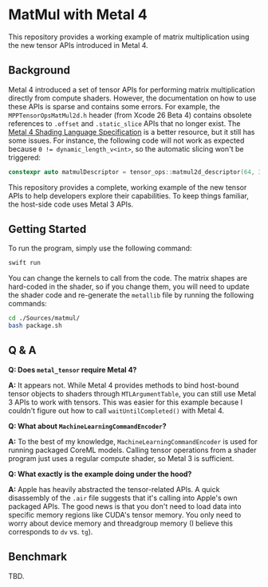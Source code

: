 # MatMul with Metal 4

This repository provides a working example of matrix multiplication using the new tensor APIs introduced in Metal 4.

## Background

Metal 4 introduced a set of tensor APIs for performing matrix multiplication directly from compute shaders. However, the documentation on how to use these APIs is sparse and contains some errors. For example, the `MPPTensorOpsMatMul2d.h` header (from Xcode 26 Beta 4) contains obsolete references to `.offset` and `.static_slice` APIs that no longer exist. The [Metal 4 Shading Language Specification](https://developer.apple.com/metal/Metal-Shading-Language-Specification.pdf) is a better resource, but it still has some issues. For instance, the following code will not work as expected because `0 != dynamic_length_v<int>`, so the automatic slicing won't be triggered:

```cpp
constexpr auto matmulDescriptor = tensor_ops::matmul2d_descriptor(64, 32, 0);
```

This repository provides a complete, working example of the new tensor APIs to help developers explore their capabilities. To keep things familiar, the host-side code uses Metal 3 APIs.

## Getting Started

To run the program, simply use the following command:

```bash
swift run
```

You can change the kernels to call from the code. The matrix shapes are hard-coded in the shader, so if you change them, you will need to update the shader code and re-generate the `metallib` file by running the following commands:

```bash
cd ./Sources/matmul/
bash package.sh
```

## Q & A

**Q: Does `metal_tensor` require Metal 4?**

**A:** It appears not. While Metal 4 provides methods to bind host-bound tensor objects to shaders through `MTLArgumentTable`, you can still use Metal 3 APIs to work with tensors. This was easier for this example because I couldn't figure out how to call `waitUntilCompleted()` with Metal 4.

**Q: What about `MachineLearningCommandEncoder`?**

**A:** To the best of my knowledge, `MachineLearningCommandEncoder` is used for running packaged CoreML models. Calling tensor operations from a shader program just uses a regular compute shader, so Metal 3 is sufficient.

**Q: What exactly is the example doing under the hood?**

**A:** Apple has heavily abstracted the tensor-related APIs. A quick disassembly of the `.air` file suggests that it's calling into Apple's own packaged APIs. The good news is that you don't need to load data into specific memory regions like CUDA's tensor memory. You only need to worry about device memory and threadgroup memory (I believe this corresponds to `dv` vs. `tg`).

## Benchmark

TBD.